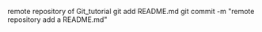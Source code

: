 remote repository of Git_tutorial
git add README.md
git commit -m "remote repository add a README.md"








